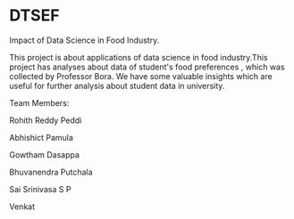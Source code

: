 # DTSEF
Impact of Data Science in Food Industry.

This project is about applications of data science in food industry.This project has analyses about data of student's food preferences , which was collected by Professor Bora. We have some valuable insights which are useful for further analysis about student data in university.

Team Members:

Rohith Reddy Peddi

Abhishict Pamula

Gowtham Dasappa

Bhuvanendra Putchala

Sai Srinivasa S P

Venkat
